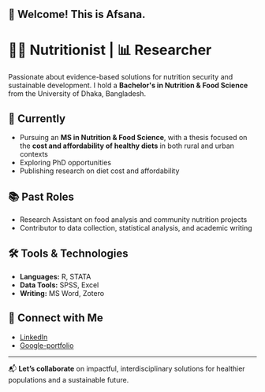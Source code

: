 ## 👋 Welcome! This is Afsana.

# 👩‍🔬 Nutritionist | 📊 Researcher

Passionate about evidence-based solutions for nutrition security and sustainable development. I hold a **Bachelor's in Nutrition & Food Science** from the University of Dhaka, Bangladesh.

## 🧪 Currently
- Pursuing an **MS in Nutrition & Food Science**, with a thesis focused on the **cost and affordability of healthy diets** in both rural and urban contexts  
- Exploring PhD opportunities  
- Publishing research on diet cost and affordability

## 📚 Past Roles
- Research Assistant on food analysis and community nutrition projects  
- Contributor to data collection, statistical analysis, and academic writing

## 🛠️ Tools & Technologies
- **Languages:** R, STATA  
- **Data Tools:** SPSS, Excel
- **Writing:** MS Word, Zotero

## 🔗 Connect with Me
- [LinkedIn](www.linkedin.com/in/afsana-ashrafi-a3475119a)  
- [Google-portfolio](https://sites.google.com/view/afsana-ashrafi/home)
---

📬 **Let’s collaborate** on impactful, interdisciplinary solutions for healthier populations and a sustainable future.
